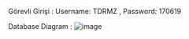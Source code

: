 Görevli Girişi :
Username: TDRMZ
,
Password: 170619



Database Diagram :
![image](https://github.com/user-attachments/assets/196d3bf7-8af6-4144-adfd-f5ed6500229c)

